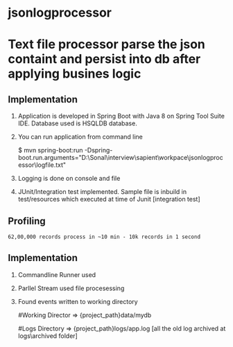 # jsonlogprocessor
# Text file processor parse the json containt and persist into db after applying busines logic 

## Implementation

1. Application is developed in Spring Boot with Java 8 on Spring Tool Suite IDE. Database used is HSQLDB database.

2. You can run application from command line

	$ mvn spring-boot:run -Dspring-boot.run.arguments="D:\\Sonal\\interview\\sapient\\workpace\\jsonlogprocessor\\logfile.txt"

3. Logging is done on console and file

5. JUnit/Integration test implemented. Sample file is inbuild in test/resources which executed at time of Junit [integration test]

## Profiling 
	
	62,00,000 records process in ~10 min - 10k records in 1 second

## Implementation

1. Commandline Runner used
2. Parllel Stream used file procesessing 
3. Found events written to working directory 
	
	#Working Director => {project_path}data/mydb
	
	#Logs Directory => {project_path}logs/app.log [all the old log archived at logs\archived folder]